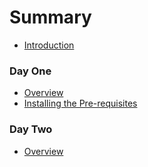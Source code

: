# Summary

* [Introduction](README.md)

### Day One

* [Overview](01-getting-started-with-kubernetes/01-01.md)
* [Installing the Pre-requisites](01-getting-started-with-kubernetes/01-02.md)


### Day Two

* [Overview](02-hello-kubernetes-with-minikube/02-01.md)